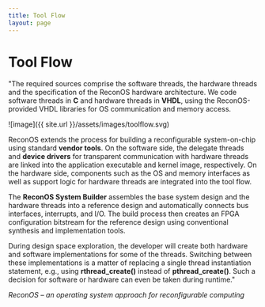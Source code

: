 ```yaml
---
title: Tool Flow
layout: page
---
```

# Tool Flow

"The required sources comprise the software threads, the hardware threads and the specification of the ReconOS hardware architecture. 
We code software threads in **C** and hardware threads in **VHDL**, using the ReconOS-provided VHDL libraries for OS communication and memory access.

![image]({{ site.url }}/assets/images/toolflow.svg)

ReconOS extends the process for building a reconfigurable system-on-chip using standard **vendor tools**. On the software side, the delegate threads and **device drivers** for transparent communication with hardware threads are linked into the application executable and kernel image, respectively. On the hardware side, components such as the OS and memory interfaces as well as support logic for hardware threads are integrated into the tool flow.

The **ReconOS System Builder** assembles the base system design and the hardware threads into a reference design and automatically connects bus interfaces, interrupts, and I/O. The build process then creates an FPGA configuration bitstream for the reference design using conventional synthesis and implementation tools.

During design space exploration, the developer will create both hardware and software implementations for some of the threads. Switching between these implementations is a matter of replacing a single thread instantiation statement,  e.g., using **rthread_create()** instead of **pthread_create()**. Such a decision for software or hardware can even be taken during runtime."

<cite>ReconOS – an operating system approach for reconfigurable computing</cite>


